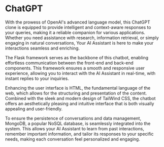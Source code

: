 # ChatGPT

With the prowess of OpenAI's advanced language model, this ChatGPT clone is equipped to provide intelligent and context-aware responses to your queries, making it a reliable companion for various applications. Whether you need assistance with research, information retrieval, or simply engaging in natural conversations, Your AI Assistant is here to make your interactions seamless and enriching.

The Flask framework serves as the backbone of this chatbot, enabling effortless communication between the front-end and back-end components. This framework ensures a smooth and responsive user experience, allowing you to interact with the AI Assistant in real-time, with instant replies to your inquiries.

Enhancing the user interface is HTML, the fundamental language of the web, which allows for the structuring and presentation of the content. Combined with the sleek and modern design of TailWind CSS, the chatbot offers an aesthetically pleasing and intuitive interface that is both visually appealing and user-friendly.

To ensure the persistence of conversations and data management, MongoDB, a popular NoSQL database, is seamlessly integrated into the system. This allows your AI Assistant to learn from past interactions, remember important information, and tailor its responses to your specific needs, making each conversation feel personalized and engaging.
